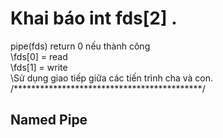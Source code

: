 # Khai báo int fds[2] .
pipe(fds) return 0 nếu thành công  
\\fds[0] = read  
\\fds[1] = write  
\\Sử dụng giao tiếp giữa các tiến trình cha và con.   
/*******************************************/
## Named Pipe
